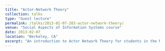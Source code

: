 ```yaml
---
title: "Actor-Network Theory"
collection: talks
type: "Guest lecture"
permalink: /talks/2013-02-07-203-actor-network-theory/ 
venue: "Social Aspects of Information Systems course"
date: 2013-02-07
location: "Berkeley, CA"
excerpt: "An introduction to Actor Network Theory for students in the Masters of Information Management and Systems (MIMS) course"
---
```


